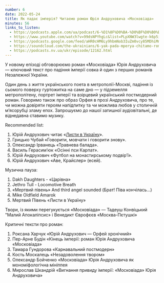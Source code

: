 ```yaml
---
number: 6
date: 2022-05-24
title: Як падає імперія? Читаємо роман Юрія Андруховича «Московіада»
minutes: 56
links_to_listen:
  - https://podcasts.apple.com/ua/podcast/6-%D1%8F%D0%BA-%D0%BF%D0%B0%D0%B4%D0%B0%D1%94-%D1%96%D0%BC%D0%BF%D0%B5%D1%80%D1%96%D1%8F-%D1%87%D0%B8%D1%82%D0%B0%D1%94%D0%BC%D0%BE-%D1%80%D0%BE%D0%BC%D0%B0%D0%BD-%D1%8E%D1%80%D1%96%D1%8F-%D0%B0%D0%BD%D0%B4%D1%80%D1%83%D1%85%D0%BE%D0%B2%D0%B8%D1%87%D0%B0-%D0%BC%D0%BE%D1%81%D0%BA%D0%BE%D0%B2%D1%96%D0%B0%D0%B4%D0%B0/id1618999118?i=1000563437452&l=uk
  - https://www.youtube.com/watch?v=99dsNPYhgLc&list=PLpXNW3lwgte-k6p5iw3pJuvLk9UPDD1yV&index=7
  - https://podcasts.google.com/feed/aHR0cHM6Ly9hbmNob3IuZm0vcy85MDhiMmNlNC9wb2RjYXN0L3Jzcw/episode/OTc4YTE4N2ItZGQzNy00NjlmLTgxZTMtOWVkMmM5NjliNTNi
  - https://soundcloud.com/the-ukrainians/6-yak-pada-mperya-chitamo-roman-yurya-andrukhovicha-moskovada?in=the-ukrainians/sets/narazi-bez-nazvi
  - https://podcasts.nv.ua/ukr/episode/12162.html
---
```


У новому епізоді обговорюємо роман «Московіада» Юрія Андруховича — ключовий
текст про падіння імперії совка й один з перших романів Незалежної України.

Один день з життя українського поета в метрополії-Москві, падіння із сьомого
поверху гуртожитка на саме дно — у підземелля метрополітену, портрет імперії та
взірцевий український постмодерний роман. Говоримо також про образ Орфея в
прозі Андруховича, про те, чи можна довіряти героям напідпитку та чи можлива
любов у столичній мʼясорубці зламу епох. Запрошуємо до нашої затишної
аудіовітальні, де віднедавна ставимо музику.

Recommended list:

1. Юрій Андрухович читає «[Листи в Україну][1]».
2. Грицько Чубай «Говорити, мовчати і говорити знову».
3. Олександр Ірванець «Травнева балада».
4. Василь Герасимʼюк «Осінні пси Карпат».
5. Юрій Андрухович «Футбол на монастирському подвірʼї».
6. Юрій Андрухович «Аве, Крайслер» (есей).

Музична пауза: 

1. Dakh Daughters - «Царівна»
2. Jethro Tull - Locomotive Breath
3. «Мертвий півень» And third angel sounded (Брат! Піва кончілась…)
4. Mike Oldfield Amarok
5. Мертвий Півень «Листи в Україну»

Твори, із якими перегукується «Московіада» — Тадеуш Конвіцький "Малий
Апокаліпсис» і Венедикт Єврофєєв «Москва-Пєтушкі»

Критичні тексти про роман:

1. Роксана Харчук «Юрій Андрухович — Орфей хронічний»
2. Пер-Арне Будін «Кінець імперії: роман Юрія Андруховича «Московіада»
3. Тамара Гундорова «Карнавальний постмодерн»
4. Кость Москалець «Незадоволення твором»
5. Олександр Бойченко «Московіада» Юрія Андруховича як мономіфологічна мініппея
6. Мирослав Шкандрій «Вигнання привиду імперії: «Московіада» Юрія Андруховича»

[1]: https://www.youtube.com/watch?v=DPNohBrfXbM
